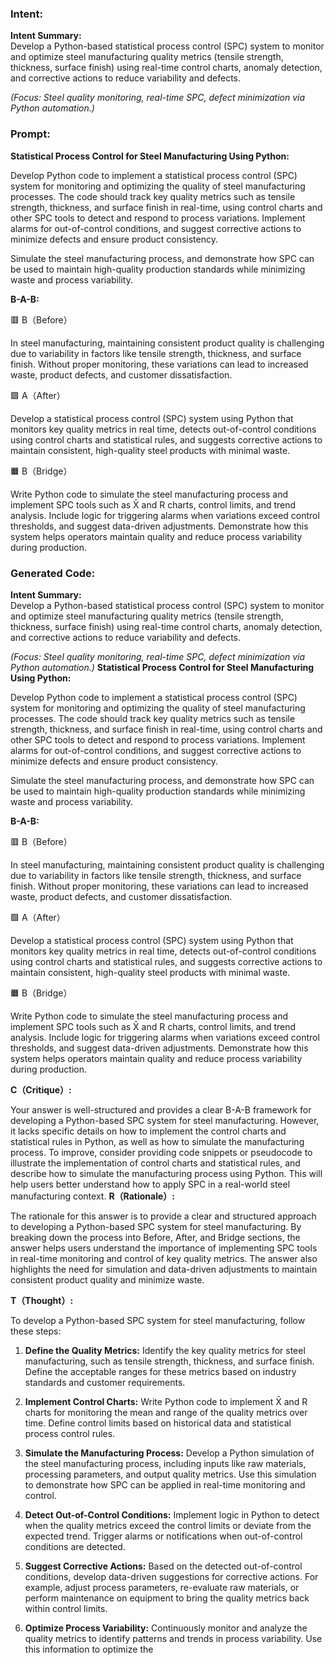 ### Intent:
**Intent Summary:**  
Develop a Python-based statistical process control (SPC) system to monitor and optimize steel manufacturing quality metrics (tensile strength, thickness, surface finish) using real-time control charts, anomaly detection, and corrective actions to reduce variability and defects.  

*(Focus: Steel quality monitoring, real-time SPC, defect minimization via Python automation.)*

### Prompt:
**Statistical Process Control for Steel Manufacturing Using Python:**

Develop Python code to implement a statistical process control (SPC) system for monitoring and optimizing the quality of steel manufacturing processes. The code should track key quality metrics such as tensile strength, thickness, and surface finish in real-time, using control charts and other SPC tools to detect and respond to process variations. Implement alarms for out-of-control conditions, and suggest corrective actions to minimize defects and ensure product consistency.

Simulate the steel manufacturing process, and demonstrate how SPC can be used to maintain high-quality production standards while minimizing waste and process variability.

**B-A-B:**

🟥 B（Before）

In steel manufacturing, maintaining consistent product quality is challenging due to variability in factors like tensile strength, thickness, and surface finish. Without proper monitoring, these variations can lead to increased waste, product defects, and customer dissatisfaction.

🟩 A（After）

Develop a statistical process control (SPC) system using Python that monitors key quality metrics in real time, detects out-of-control conditions using control charts and statistical rules, and suggests corrective actions to maintain consistent, high-quality steel products with minimal waste.

🟧 B（Bridge）

Write Python code to simulate the steel manufacturing process and implement SPC tools such as X̄ and R charts, control limits, and trend analysis. Include logic for triggering alarms when variations exceed control thresholds, and suggest data-driven adjustments. Demonstrate how this system helps operators maintain quality and reduce process variability during production.

### Generated Code:
**Intent Summary:**  
Develop a Python-based statistical process control (SPC) system to monitor and optimize steel manufacturing quality metrics (tensile strength, thickness, surface finish) using real-time control charts, anomaly detection, and corrective actions to reduce variability and defects.  

*(Focus: Steel quality monitoring, real-time SPC, defect minimization via Python automation.)*
**Statistical Process Control for Steel Manufacturing Using Python:**

Develop Python code to implement a statistical process control (SPC) system for monitoring and optimizing the quality of steel manufacturing processes. The code should track key quality metrics such as tensile strength, thickness, and surface finish in real-time, using control charts and other SPC tools to detect and respond to process variations. Implement alarms for out-of-control conditions, and suggest corrective actions to minimize defects and ensure product consistency.

Simulate the steel manufacturing process, and demonstrate how SPC can be used to maintain high-quality production standards while minimizing waste and process variability.

**B-A-B:**

🟥 B（Before）

In steel manufacturing, maintaining consistent product quality is challenging due to variability in factors like tensile strength, thickness, and surface finish. Without proper monitoring, these variations can lead to increased waste, product defects, and customer dissatisfaction.

🟩 A（After）

Develop a statistical process control (SPC) system using Python that monitors key quality metrics in real time, detects out-of-control conditions using control charts and statistical rules, and suggests corrective actions to maintain consistent, high-quality steel products with minimal waste.

🟧 B（Bridge）

Write Python code to simulate the steel manufacturing process and implement SPC tools such as X̄ and R charts, control limits, and trend analysis. Include logic for triggering alarms when variations exceed control thresholds, and suggest data-driven adjustments. Demonstrate how this system helps operators maintain quality and reduce process variability during production.  

**C（Critique）:**

Your answer is well-structured and provides a clear B-A-B framework for developing a Python-based SPC system for steel manufacturing. However, it lacks specific details on how to implement the control charts and statistical rules in Python, as well as how to simulate the manufacturing process. To improve, consider providing code snippets or pseudocode to illustrate the implementation of control charts and statistical rules, and describe how to simulate the manufacturing process using Python. This will help users better understand how to apply SPC in a real-world steel manufacturing context.
**R（Rationale）:**

The rationale for this answer is to provide a clear and structured approach to developing a Python-based SPC system for steel manufacturing. By breaking down the process into Before, After, and Bridge sections, the answer helps users understand the importance of implementing SPC tools in real-time monitoring and control of key quality metrics. The answer also highlights the need for simulation and data-driven adjustments to maintain consistent product quality and minimize waste.

**T（Thought）:**

To develop a Python-based SPC system for steel manufacturing, follow these steps:

1. **Define the Quality Metrics:** Identify the key quality metrics for steel manufacturing, such as tensile strength, thickness, and surface finish. Define the acceptable ranges for these metrics based on industry standards and customer requirements.

2. **Implement Control Charts:** Write Python code to implement X̄ and R charts for monitoring the mean and range of the quality metrics over time. Define control limits based on historical data and statistical process control rules.

3. **Simulate the Manufacturing Process:** Develop a Python simulation of the steel manufacturing process, including inputs like raw materials, processing parameters, and output quality metrics. Use this simulation to demonstrate how SPC can be applied in real-time monitoring and control.

4. **Detect Out-of-Control Conditions:** Implement logic in Python to detect when the quality metrics exceed the control limits or deviate from the expected trend. Trigger alarms or notifications when out-of-control conditions are detected.

5. **Suggest Corrective Actions:** Based on the detected out-of-control conditions, develop data-driven suggestions for corrective actions. For example, adjust process parameters, re-evaluate raw materials, or perform maintenance on equipment to bring the quality metrics back within control limits.

6. **Optimize Process Variability:** Continuously monitor and analyze the quality metrics to identify patterns and trends in process variability. Use this information to optimize the

